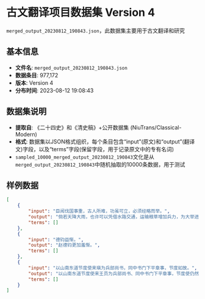 # 古文翻译项目数据集 Version 4

`merged_output_20230812_190843.json`，此数据集主要用于古文翻译和研究

## 基本信息

- **文件名**: `merged_output_20230812_190843.json`
- **数据条目**: 977,172
- **版本**: Version 4
- **分布时间**: 2023-08-12 19:08:43

## 数据集说明

- **提取自**: 《二十四史》和《清史稿》+公开数据集 (NiuTrans/Classical-Modern)
- **格式**: 数据集以JSON格式组织，每个条目包含“input”(原文)和“output”(翻译文)字段，以及“terms”字段(保留字段，用于记录原文中的专有名词)
- `sampled_10000_merged_output_20230812_190843`文化是从`merged_output_20230812_190843`中随机抽取的10000条数据，用于测试

## 样例数据

```json
[
    {
        "input": "臣闻伐国事重，古人所难，功虽可立，必须经略而举。",
        "output": "倘若天降大雨，也许可以凭借水路交通，运输粮草增加兵力，为大举进攻作好计划。",
        "terms": []
    },
    {
        "input": "德钧益惭。",
        "output": "赵德钧更加羞惭。",
        "terms": []
    },
    {
        "input": "以山南东道节度使来瑱为兵部尚书，同中书门下平章事，节度如故。",
        "output": "以山南东道节度使来王员为兵部尚书、同中书门下平章事，节度使仍然像原来一样兼任。",
        "terms": []
    }
]
```
